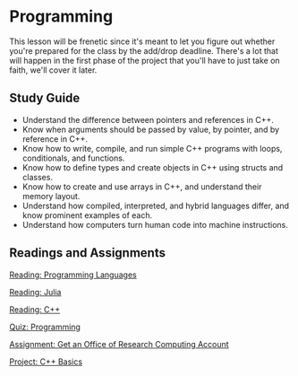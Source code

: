 ---
---

# Programming

This lesson will be frenetic since it's meant to let you figure out whether you're prepared for the class by the add/drop deadline. There's a lot that will happen in the first phase of the project that you'll have to just take on faith, we'll cover it later.

## Study Guide

- Understand the difference between pointers and references in C++.
- Know when arguments should be passed by value, by pointer, and by reference in C++.
- Know how to write, compile, and run simple C++ programs with loops, conditionals, and functions.
- Know how to define types and create objects in C++ using structs and classes.
- Know how to create and use arrays in C++, and understand their memory layout.
- Understand how compiled, interpreted, and hybrid languages differ, and know prominent examples of each.
- Understand how computers turn human code into machine instructions.

## Readings and Assignments

[Reading: Programming Languages](../readings/programming-languages.md)

[Reading: Julia](../readings/julia.md)

[Reading: C++](../readings/cpp.md)

[Quiz: Programming](../quizzes/programming-languages.md)

[Assignment: Get an Office of Research Computing Account](../assignments/get-account.md)

[Project: C++ Basics](../project/basics.md)
